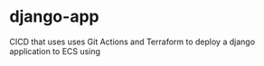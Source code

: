 # django-app
CICD that uses uses Git Actions and Terraform to  deploy a django application to ECS using 
